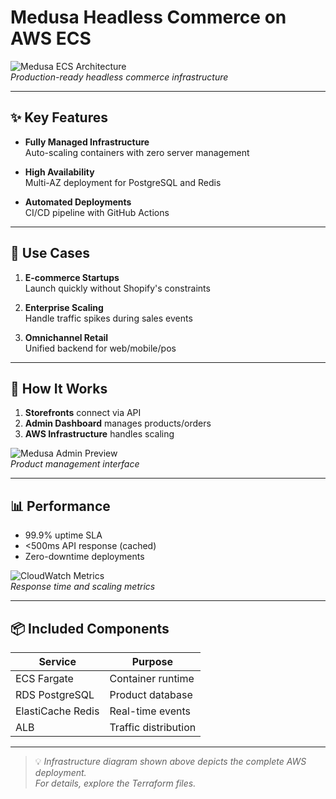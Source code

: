 # Medusa Headless Commerce on AWS ECS

![Medusa ECS Architecture](/docs/architecture-diagram.png)  
*Production-ready headless commerce infrastructure*

---

## **✨ Key Features**
- **Fully Managed Infrastructure**  
  Auto-scaling containers with zero server management

- **High Availability**  
  Multi-AZ deployment for PostgreSQL and Redis

- **Automated Deployments**  
  CI/CD pipeline with GitHub Actions

---

## **🛒 Use Cases**
1. **E-commerce Startups**  
   Launch quickly without Shopify's constraints

2. **Enterprise Scaling**  
   Handle traffic spikes during sales events

3. **Omnichannel Retail**  
   Unified backend for web/mobile/pos

---

## **🔧 How It Works**
1. **Storefronts** connect via API
2. **Admin Dashboard** manages products/orders
3. **AWS Infrastructure** handles scaling

![Medusa Admin Preview](/docs/admin-screenshot.png)  
*Product management interface*

---

## **📊 Performance**
- 99.9% uptime SLA  
- <500ms API response (cached)  
- Zero-downtime deployments

![CloudWatch Metrics](/docs/performance-metrics.png)  
*Response time and scaling metrics*

---

## **📦 Included Components**
| Service | Purpose |
|---------|---------|
| ECS Fargate | Container runtime |
| RDS PostgreSQL | Product database |
| ElastiCache Redis | Real-time events |
| ALB | Traffic distribution |

---

> 💡 *Infrastructure diagram shown above depicts the complete AWS deployment.*  
> *For details, explore the Terraform files.*